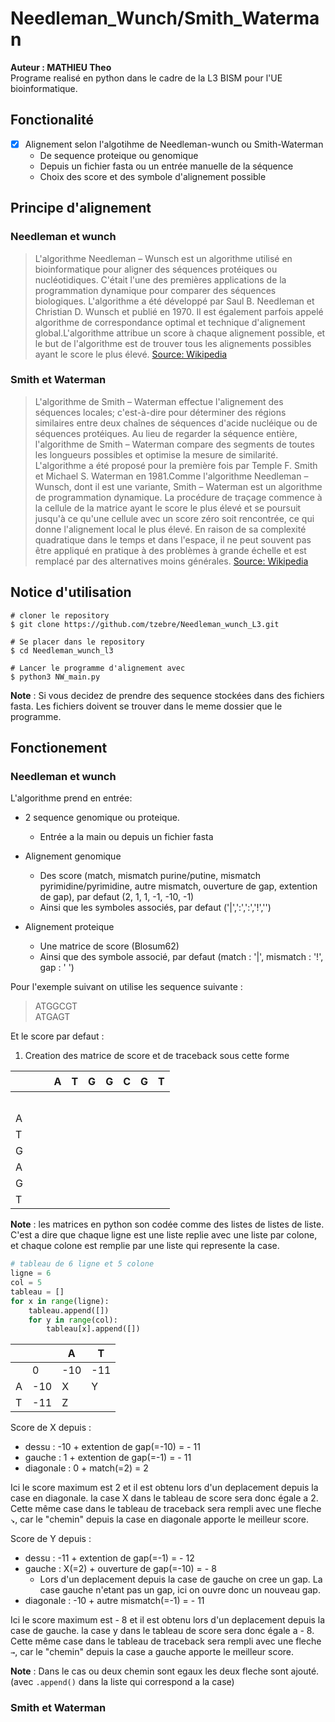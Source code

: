 # Needleman_Wunch/Smith_Waterman
**Auteur : MATHIEU Theo**  
Programe realisé en python dans le cadre de la L3 BISM pour l'UE bioinformatique.

## Fonctionalité  
 - [x] Alignement selon l'algotihme de Needleman-wunch ou Smith-Waterman 
    - De sequence proteique ou genomique 
    - Depuis un fichier fasta ou un entrée manuelle de la séquence 
    - Choix des score et des symbole d'alignement possible  
    
## Principe d'alignement 
### Needleman et wunch 
>L'algorithme Needleman – Wunsch est un algorithme utilisé en bioinformatique pour aligner des séquences protéiques ou 
nucléotidiques. C'était l'une des premières applications de la programmation dynamique pour comparer des séquences 
biologiques. L'algorithme a été développé par Saul B. Needleman et Christian D. Wunsch et publié en 1970.  Il est
également parfois appelé algorithme de correspondance optimal et technique d'alignement global.L'algorithme attribue un score à chaque alignement
possible, et le but de l'algorithme est de trouver tous les alignements possibles ayant le score le plus élevé.
[Source: Wikipedia](https://en.wikipedia.org/wiki/Needleman%E2%80%93Wunsch_algorithm)
### Smith et Waterman 
>L'algorithme de Smith – Waterman effectue l'alignement des séquences locales; c'est-à-dire pour déterminer des régions 
similaires entre deux chaînes de séquences d'acide nucléique ou de séquences protéiques. 
Au lieu de regarder la séquence entière, l'algorithme de Smith – Waterman compare des segments de toutes les 
longueurs possibles et optimise la mesure de similarité. L'algorithme a été proposé pour la première fois par 
Temple F. Smith et Michael S. Waterman en 1981.Comme l'algorithme Needleman – Wunsch, dont il est une variante, 
Smith – Waterman est un algorithme de programmation dynamique.
La procédure de traçage commence à la cellule de la matrice ayant le score le plus élevé et se poursuit jusqu'à ce 
qu'une cellule avec un score zéro soit rencontrée, ce qui donne l'alignement local le plus élevé. En raison de sa 
complexité quadratique dans le temps et dans l'espace, il ne peut souvent pas être appliqué en pratique à des 
problèmes à grande échelle et est remplacé par des alternatives moins générales.
[Source: Wikipedia](https://en.wikipedia.org/wiki/Smith%E2%80%93Waterman_algorithm)
## Notice d'utilisation
```
# cloner le repository 
$ git clone https://github.com/tzebre/Needleman_wunch_L3.git

# Se placer dans le repository 
$ cd Needleman_wunch_l3

# Lancer le programme d'alignement avec 
$ python3 NW_main.py
```
**Note** : Si vous decidez de prendre des sequence stockées dans des fichiers fasta. Les fichiers doivent se trouver dans le
meme dossier que le programme.

## Fonctionement 
### Needleman et wunch 
L'algorithme prend en entrée: 
  - 2 sequence genomique ou proteique.
    - Entrée a la main ou depuis un fichier fasta
  - Alignement genomique   
      - Des score (match, mismatch purine/putine, mismatch pyrimidine/pyrimidine, autre mismatch, 
        ouverture de gap, extention de gap), par defaut (2, 1, 1, -1, -10, -1)
      - Ainsi que les symboles associés, par defaut ('|',':',':','!','')   
        
  - Alignement proteique 
      - Une matrice de score (Blosum62)
      - Ainsi que des symbole associé, par defaut (match : '|', mismatch : '!', gap : ' ')
    
Pour l'exemple suivant on utilise les sequence suivante :
> ATGGCGT  
> ATGAGT  

Et le score par defaut :
1) Creation des matrice de score et de traceback sous cette forme 

|   | ㅤ | A | T | G | G | C | G | T |
|---|---|---|---|---|---|---|---|---|  
| ㅤ|   |   |   |   |   |   |   |   |
| A |   |   |   |   |   |   |   |   |
| T |   |   |   |   |   |   |   |   |
| G |   |   |   |   |   |   |   |   |
| A |   |   |   |   |   |   |   |   |  
| G |   |   |   |   |   |   |   |   |
| T |   |   |   |   |   |   |   |   |  

**Note** : les matrices en python son codée comme des listes de listes de liste. 
C'est a dire que chaque ligne est une liste replie avec une liste par colone, et chaque colone 
est remplie par une liste qui represente la case.  
```py 
# tableau de 6 ligne et 5 colone
ligne = 6
col = 5
tableau = []
for x in range(ligne):
    tableau.append([])
    for y in range(col):
        tableau[x].append([])
```
|   |   | A | T |
|---|---|---|---|
|   | 0 |-10|-11|
| A |-10| X | Y |
| T |-11| Z |   |  

Score de X depuis :  
- dessu : -10 + extention de gap(=-10) = - 11
- gauche : 1 + extention de gap(=-1) = - 11
- diagonale : 0 + match(=2) = 2  
  
Ici le score maximum est 2 et il est obtenu lors d'un deplacement depuis la case en diagonale. 
la case X dans le tableau de score sera donc égale a 2. 
Cette même case dans le tableau de traceback sera rempli avec une fleche `↘`, car le "chemin" depuis la case en 
diagonale apporte le meilleur score.  

Score de Y depuis :
- dessu : -11 + extention de gap(=-1) =  - 12
- gauche : X(=2) + ouverture de gap(=-10) = - 8 
  - Lors d'un deplacement depuis la case de gauche on cree 
    un gap. La case gauche n'etant pas un gap, ici on ouvre donc un nouveau gap. 
- diagonale : -10 + autre mismatch(=-1) = - 11  

Ici le score maximum est - 8 et il est obtenu lors d'un deplacement depuis la case de gauche. 
la case y dans le tableau de score sera donc égale a - 8. 
Cette même case dans le tableau de traceback sera rempli avec une fleche `→`, car le "chemin" depuis la case 
a gauche apporte le meilleur score. 

**Note** : Dans le cas ou deux chemin sont egaux les deux fleche sont ajouté. 
(avec `.append()` dans la liste qui correspond a la case) 

### Smith et Waterman 







    

    


